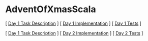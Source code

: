 # AdventOfXmasScala

[ <a href="https://adventofcode.com/2021/day/1" target="_blank">Day 1 Task Description</a> ] [ <a href="https://github.com/iusetabs/adventofxmas-2021-scala/blob/master/app/main/first/DepthDifference.scala" target="_blank">Day 1 Implementation</a> ] [ <a href="https://github.com/iusetabs/adventofxmas-2021-scala/blob/master/app/test/first/Day1Suite.scala" target="_blank">Day 1 Tests</a> ]

[ <a href="https://adventofcode.com/2021/day/1" target="_blank">Day 1 Task Description</a> ] [ <a href="https://github.com/iusetabs/adventofxmas-2021-scala/blob/master/app/main/second/CourseCounter.scala" target="_blank">Day 2 Implementation</a> ] [ <a href="https://github.com/iusetabs/adventofxmas-2021-scala/blob/master/app/test/second/Day2Suite.scala" target="_blank">Day 2 Tests</a> ]
